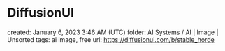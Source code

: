 # DiffusionUI

created: January 6, 2023 3:46 AM (UTC)
folder: AI Systems / AI | Image | Unsorted
tags: ai image, free
url: https://diffusionui.com/b/stable_horde